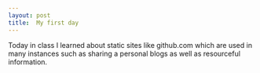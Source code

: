 ```yaml
---
layout: post
title:  My first day
---
```


Today in class I learned about static sites like github.com which are used in many instances such as sharing a personal blogs as
well as resourceful information.
